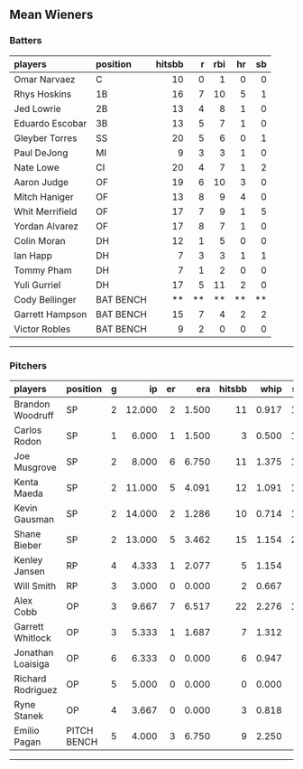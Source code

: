 ## Mean Wieners

### Batters

 
|players         |position  | hitsbb|  r| rbi| hr| sb| 
|:---------------|:---------|------:|--:|---:|--:|--:| 
|Omar Narvaez    |C         |     10|  0|   1|  0|  0| 
|Rhys Hoskins    |1B        |     16|  7|  10|  5|  1| 
|Jed Lowrie      |2B        |     13|  4|   8|  1|  0| 
|Eduardo Escobar |3B        |     13|  5|   7|  1|  0| 
|Gleyber Torres  |SS        |     20|  5|   6|  0|  1| 
|Paul DeJong     |MI        |      9|  3|   3|  1|  0| 
|Nate Lowe       |CI        |     20|  4|   7|  1|  2| 
|Aaron Judge     |OF        |     19|  6|  10|  3|  0| 
|Mitch Haniger   |OF        |     13|  8|   9|  4|  0| 
|Whit Merrifield |OF        |     17|  7|   9|  1|  5| 
|Yordan Alvarez  |OF        |     17|  8|   7|  1|  0| 
|Colin Moran     |DH        |     12|  1|   5|  0|  0| 
|Ian Happ        |DH        |      7|  3|   3|  1|  1| 
|Tommy Pham      |DH        |      7|  1|   2|  0|  0| 
|Yuli Gurriel    |DH        |     17|  5|  11|  2|  0| 
|Cody Bellinger  |BAT BENCH |     **| **|  **| **| **| 
|Garrett Hampson |BAT BENCH |     15|  7|   4|  2|  2| 
|Victor Robles   |BAT BENCH |      9|  2|   0|  0|  0| 

* * *

### Pitchers

 
|players           |position    |  g|     ip| er|   era| hitsbb|  whip| so|  w| sv| 
|:-----------------|:-----------|--:|------:|--:|-----:|------:|-----:|--:|--:|--:| 
|Brandon Woodruff  |SP          |  2| 12.000|  2| 1.500|     11| 0.917| 14|  1|  0| 
|Carlos Rodon      |SP          |  1|  6.000|  1| 1.500|      3| 0.500| 12|  1|  0| 
|Joe Musgrove      |SP          |  2|  8.000|  6| 6.750|     11| 1.375| 10|  0|  0| 
|Kenta Maeda       |SP          |  2| 11.000|  5| 4.091|     12| 1.091| 11|  1|  0| 
|Kevin Gausman     |SP          |  2| 14.000|  2| 1.286|     10| 0.714| 17|  1|  0| 
|Shane Bieber      |SP          |  2| 13.000|  5| 3.462|     15| 1.154| 20|  1|  0| 
|Kenley Jansen     |RP          |  4|  4.333|  1| 2.077|      5| 1.154|  3|  0|  1| 
|Will Smith        |RP          |  3|  3.000|  0| 0.000|      2| 0.667|  3|  0|  2| 
|Alex Cobb         |OP          |  3|  9.667|  7| 6.517|     22| 2.276| 14|  0|  0| 
|Garrett Whitlock  |OP          |  3|  5.333|  1| 1.687|      7| 1.312|  8|  0|  0| 
|Jonathan Loaisiga |OP          |  6|  6.333|  0| 0.000|      6| 0.947|  5|  0|  1| 
|Richard Rodriguez |OP          |  5|  5.000|  0| 0.000|      0| 0.000|  3|  0|  3| 
|Ryne Stanek       |OP          |  4|  3.667|  0| 0.000|      3| 0.818|  6|  0|  1| 
|Emilio Pagan      |PITCH BENCH |  5|  4.000|  3| 6.750|      9| 2.250|  5|  0|  0| 


* * *


